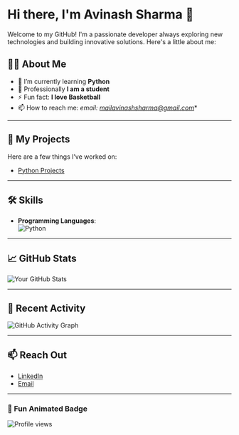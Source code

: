 # Hi there, I'm Avinash Sharma 👋

Welcome to my GitHub! I'm a passionate developer always exploring new technologies and building innovative solutions. Here's a little about me:

## 👨‍💻 About Me

- 🌱 I’m currently learning **Python**
- 💼 Professionally **I am a student**
- ⚡ Fun fact: **I love Basketball**
- 📫 How to reach me: *email: mailavinashsharma@gmail.com**

---

## 🚀 My Projects

Here are a few things I’ve worked on:

- [Python Projects](https://github.com/avinashsharma2/Python/tree/main/Year%202025)

---

## 🛠️ Skills

- **Programming Languages**:  
  ![Python](https://img.shields.io/badge/Python-3776AB?style=for-the-badge&logo=python&logoColor=white)

---

## 📈 GitHub Stats

![Your GitHub Stats](https://github-readme-stats.vercel.app/api?username=avinashsharma2&show_icons=true&hide_title=true&count_private=true&hide=prs&theme=radical)

---

## 🌱 Recent Activity

![GitHub Activity Graph](https://activity-graph.herokuapp.com/graph?username=avinashsharma2&bg_color=ffffff&color=0072b1&line=0099ff&point=00ff00&area=true)

---

## 📫 Reach Out

- [LinkedIn](https://www.linkedin.com/in/avinash-sharma-942250344/)   
- [Email](mailavinashsharma@gmail.com)

---

### 🎉 Fun Animated Badge

![Profile views](https://komarev.com/ghpvc/?username=avinashsharma2&label=Profile%20views&color=blue&style=flat)
